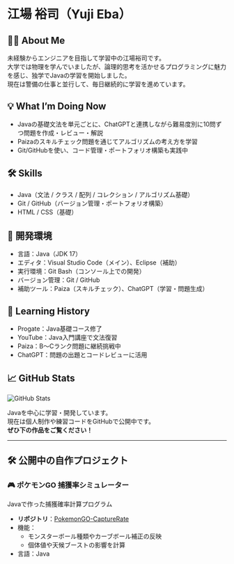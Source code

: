# 江場 裕司（Yuji Eba）

## 🧑‍💻 About Me
未経験からエンジニアを目指して学習中の江場裕司です。  
大学では物理を学んでいましたが、論理的思考を活かせるプログラミングに魅力を感じ、独学でJavaの学習を開始しました。  
現在は警備の仕事と並行して、毎日継続的に学習を進めています。

## 💡 What I’m Doing Now
- Javaの基礎文法を単元ごとに、ChatGPTと連携しながら難易度別に10問ずつ問題を作成・レビュー・解説
- Paizaのスキルチェック問題を通じてアルゴリズムの考え方を学習
- Git/GitHubを使い、コード管理・ポートフォリオ構築も実践中

## 🛠 Skills
- Java（文法 / クラス / 配列 / コレクション / アルゴリズム基礎）
- Git / GitHub（バージョン管理・ポートフォリオ構築）
- HTML / CSS（基礎）

## 🔧 開発環境
- 言語：Java（JDK 17）
- エディタ：Visual Studio Code（メイン）、Eclipse（補助）
- 実行環境：Git Bash（コンソール上での開発）
- バージョン管理：Git / GitHub
- 補助ツール：Paiza（スキルチェック）、ChatGPT（学習・問題生成）

## 📘 Learning History
- Progate：Java基礎コース修了
- YouTube：Java入門講座で文法復習
- Paiza：B〜Cランク問題に継続挑戦中
- ChatGPT：問題の出題とコードレビューに活用


## 📈 GitHub Stats
![GitHub Stats](https://github-readme-stats.vercel.app/api?username=yuji421&show_icons=true&theme=tokyonight)

Javaを中心に学習・開発しています。  
現在は個人制作や練習コードをGitHubで公開中です。  
**ぜひ下の作品をご覧ください！**

---

## 🛠️ 公開中の自作プロジェクト

### 🎮 ポケモンGO 捕獲率シミュレーター
Javaで作った捕獲確率計算プログラム  
- **リポジトリ**：[PokemonGO-CaptureRate](https://github.com/yuji421/pokemononGo_catchRate_java)
- 機能：
  - モンスターボール種類やカーブボール補正の反映
  - 個体値や天候ブーストの影響を計算
- 言語：Java

